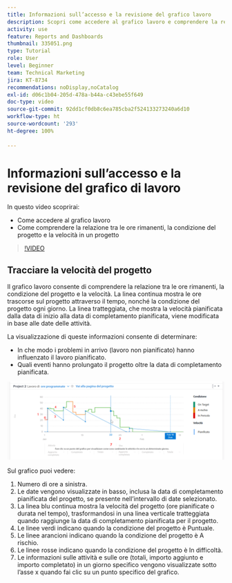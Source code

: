 ```yaml
---
title: Informazioni sull’accesso e la revisione del grafico lavoro
description: Scopri come accedere al grafico lavoro e comprendere la relazione tra le ore rimanenti, la condizione del progetto e la velocità del progetto in [!UICONTROL Funzionalità di analisi avanzate].
activity: use
feature: Reports and Dashboards
thumbnail: 335051.png
type: Tutorial
role: User
level: Beginner
team: Technical Marketing
jira: KT-8734
recommendations: noDisplay,noCatalog
exl-id: d06c1b04-205d-478a-b44a-c43ebe55f649
doc-type: video
source-git-commit: 92dd1cf0db8c6ea785cba2f524133273240a6d10
workflow-type: ht
source-wordcount: '293'
ht-degree: 100%

---
```


# Informazioni sull’accesso e la revisione del grafico di lavoro

In questo video scoprirai:

* Come accedere al grafico lavoro
* Come comprendere la relazione tra le ore rimanenti, la condizione del progetto e la velocità in un progetto

>[!VIDEO](https://video.tv.adobe.com/v/335051/?quality=12&learn=on)

## Tracciare la velocità del progetto

Il grafico lavoro consente di comprendere la relazione tra le ore rimanenti, la condizione del progetto e la velocità. La linea continua mostra le ore trascorse sul progetto attraverso il tempo, nonché la condizione del progetto ogni giorno. La linea tratteggiata, che mostra la velocità pianificata dalla data di inizio alla data di completamento pianificata, viene modificata in base alle date delle attività.

La visualizzazione di queste informazioni consente di determinare:

* In che modo i problemi in arrivo (lavoro non pianificato) hanno influenzato il lavoro pianificato.
* Quali eventi hanno prolungato il progetto oltre la data di completamento pianificata.

![Immagine che mostra un grafico lavoro con numeri in aree descritte nei punti elenco seguenti](assets/section-2-9.png)

Sul grafico puoi vedere:

1. Numero di ore a sinistra.
1. Le date vengono visualizzate in basso, inclusa la data di completamento pianificata del progetto, se presente nell’intervallo di date selezionato.
1. La linea blu continua mostra la velocità del progetto (ore pianificate o durata nel tempo), trasformandosi in una linea verticale tratteggiata quando raggiunge la data di completamento pianificata per il progetto.
1. Le linee verdi indicano quando la condizione del progetto è Puntuale.
1. Le linee arancioni indicano quando la condizione del progetto è A rischio.
1. Le linee rosse indicano quando la condizione del progetto è In difficoltà.
1. Le informazioni sulle attività e sulle ore (totali, importo aggiunto e importo completato) in un giorno specifico vengono visualizzate sotto l’asse x quando fai clic su un punto specifico del grafico.
